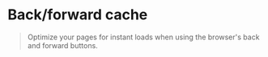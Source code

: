 # Back/forward cache

> Optimize your pages for instant loads when using the browser's back and forward buttons.

